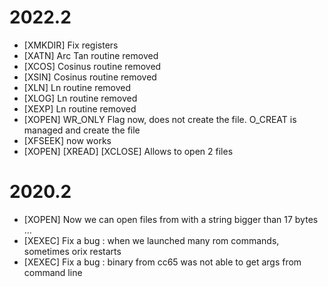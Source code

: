 # 2022.2
* [XMKDIR] Fix registers
* [XATN] Arc Tan routine removed
* [XCOS] Cosinus routine removed
* [XSIN] Cosinus routine removed
* [XLN] Ln routine removed
* [XLOG] Ln routine removed
* [XEXP] Ln routine removed
* [XOPEN] WR_ONLY Flag now, does not create the file. O_CREAT is managed and create the file
* [XFSEEK] now works
* [XOPEN] [XREAD] [XCLOSE] Allows to open 2 files

# 2020.2
* [XOPEN] Now we can open files from with a string bigger than 17 bytes ...
* [XEXEC] Fix a bug : when we launched many rom commands, sometimes orix restarts
* [XEXEC] Fix a bug : binary from cc65 was not able to get args from command line